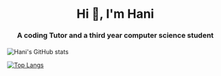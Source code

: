 <h1 align="center">Hi 👋, I'm Hani</h1>

<h3 align="center" style="margin-bottom: 20px;">A coding Tutor and a third year computer science student</h3>


![Hani's GitHub stats](https://github-readme-stats.vercel.app/api?username=Hani0101&hide=prs,stars)

[![Top Langs](https://github-readme-stats.vercel.app/api/top-langs/?username=Hani0101)](https://github.com/Hani0101/github-readme-stats)
